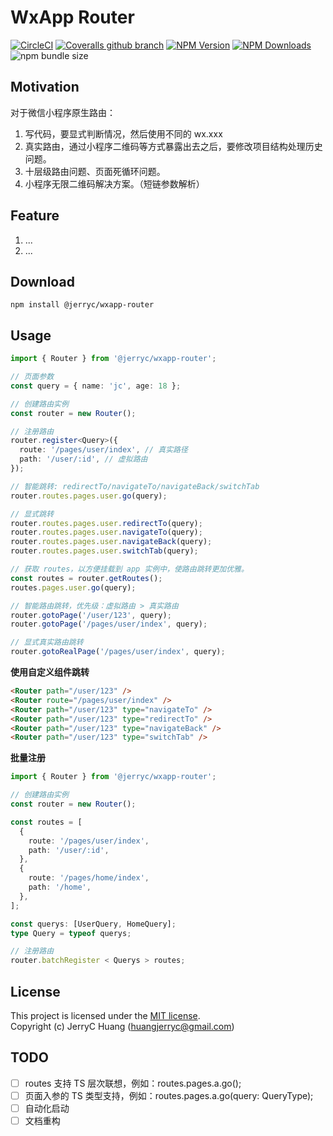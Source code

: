 # WxApp Router

[![CircleCI](https://img.shields.io/circleci/build/github/JerryC8080/wxapp-router/master?style=for-the-badge)](https://circleci.com/gh/JerryC8080/wxapp-router/tree/master)
[![Coveralls github branch](https://img.shields.io/coveralls/github/JerryC8080/wxapp-router/master?style=for-the-badge)](https://coveralls.io/github/JerryC8080/wxapp-router?branch=master)
[![NPM Version](https://img.shields.io/npm/v/@jerryc/wxapp-router.svg?style=for-the-badge)](https://www.npmjs.com/package/@jerryc/wxapp-router)
[![NPM Downloads](https://img.shields.io/npm/dm/@jerryc/wxapp-router.svg?style=for-the-badge)](https://www.npmjs.com/package/@jerryc/wxapp-router)
![npm bundle size](https://img.shields.io/bundlephobia/minzip/@jerryc/mini-logger.svg?style=for-the-badge)

## Motivation

对于微信小程序原生路由：

1. 写代码，要显式判断情况，然后使用不同的 wx.xxx
2. 真实路由，通过小程序二维码等方式暴露出去之后，要修改项目结构处理历史问题。
3. 十层级路由问题、页面死循环问题。
4. 小程序无限二维码解决方案。（短链参数解析）

## Feature

1. ...
2. ...

## Download

```shell
npm install @jerryc/wxapp-router
```

## Usage

```typescript
import { Router } from '@jerryc/wxapp-router';

// 页面参数
const query = { name: 'jc', age: 18 };

// 创建路由实例
const router = new Router();

// 注册路由
router.register<Query>({
  route: '/pages/user/index', // 真实路径
  path: '/user/:id', // 虚拟路由
});

// 智能跳转: redirectTo/navigateTo/navigateBack/switchTab
router.routes.pages.user.go(query);

// 显式跳转
router.routes.pages.user.redirectTo(query);
router.routes.pages.user.navigateTo(query);
router.routes.pages.user.navigateBack(query);
router.routes.pages.user.switchTab(query);

// 获取 routes，以方便挂载到 app 实例中，使路由跳转更加优雅。
const routes = router.getRoutes();
routes.pages.user.go(query);

// 智能路由跳转，优先级：虚拟路由 > 真实路由
router.gotoPage('/user/123', query);
router.gotoPage('/pages/user/index', query);

// 显式真实路由跳转
router.gotoRealPage('/pages/user/index', query);
```

**使用自定义组件跳转**

```html
<Router path="/user/123" />
<Router route="/pages/user/index" />
<Router path="/user/123" type="navigateTo" />
<Router path="/user/123" type="redirectTo" />
<Router path="/user/123" type="navigateBack" />
<Router path="/user/123" type="switchTab" />
```

**批量注册**

```typescript
import { Router } from '@jerryc/wxapp-router';

// 创建路由实例
const router = new Router();

const routes = [
  {
    route: '/pages/user/index',
    path: '/user/:id',
  },
  {
    route: '/pages/home/index',
    path: '/home',
  },
];

const querys: [UserQuery, HomeQuery];
type Query = typeof querys;

// 注册路由
router.batchRegister < Querys > routes;
```

## License

This project is licensed under the [MIT license](LICENSE).  
Copyright (c) JerryC Huang (huangjerryc@gmail.com)

## TODO

- [ ] routes 支持 TS 层次联想，例如：routes.pages.a.go();
- [ ] 页面入参的 TS 类型支持，例如：routes.pages.a.go(query: QueryType);
- [ ] 自动化启动
- [ ] 文档重构
